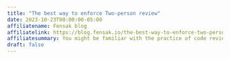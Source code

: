 ```yaml
---
title: "The best way to enforce Two-person review"
date: 2023-10-23T00:00:00-05:00
affiliatename: Fensak blog
affiliatelink: https://blog.fensak.io/the-best-way-to-enforce-two-person-review-9d97ffefa42e
affiliatesummary: You might be familiar with the practice of code review, but the more formulaic flavor of Two-person review might be new to you. Two-person review is a ...
draft: false
---
```

